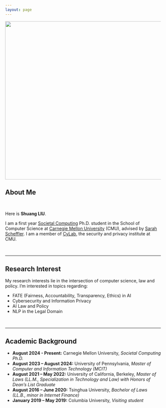 ```yaml
---
layout: page
---
```


<img src="https://olivialiu121.github.io/olivia.jpg" class="floatpic" width="512" height="512">

## About Me

<br>

Here is **Shuang LIU**.

I am a first year [Societal Computing](https://sc.cs.cmu.edu/) Ph.D. student in the School of Computer Science at [Carnegie Mellon University](https://www.cs.cmu.edu/) (CMU), advised by [Sarah Scheffler](https://s3d.cmu.edu/people/core-faculty/scheffler-sarah.html). I am a member of [CyLab](https://www.cylab.cmu.edu/), the security and privacy institute at CMU.

<br>

---

## Research Interest

My research interests lie in the intersection of computer science, law and policy. I’m interested in topics regarding:

- FATE (Fairness, Accountability, Transparency, Ethics) in AI
- Cybersecurity and Information Privacy
- AI Law and Policy
- NLP in the Legal Domain

<br>

---

## Academic Background

- **August 2024 - Present:** Carnegie Mellon University, *Societal Computing Ph.D.*
- **August 2023 – August 2024:** University of Pennsylvania, *Master of Computer and Information Technology (MCIT)*
- **August 2021 – May 2022:** University of California, Berkeley, *Master of Laws (LL.M., Specialization in Technology and Law) with Honors of Dean’s List Graduate*
- **August 2016 – June 2020:** Tsinghua University, *Bachelor of Laws (LL.B., minor in Internet Finance)*
- **January 2019 – May 2019:** Columbia University, *Visiting student*
